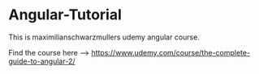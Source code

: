 # Angular-Tutorial


This is maximilianschwarzmullers udemy angular course.

Find the course here --> https://www.udemy.com/course/the-complete-guide-to-angular-2/